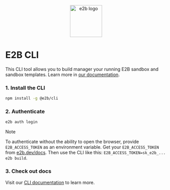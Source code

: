 <p align="center">
  <img width="100" src="https://raw.githubusercontent.com/e2b-dev/E2B/refs/heads/main/readme-assets/logo-circle.png" alt="e2b logo">
</p>

# E2B CLI

This CLI tool allows you to build manager your running E2B sandbox and sandbox templates. Learn more in [our documentation](https://e2b.dev/docs).

### 1. Install the CLI

```bash
npm install -g @e2b/cli
```

### 2. Authenticate

```bash
e2b auth login
```

> [!NOTE] 
> To authenticate without the ability to open the browser, provide
> `E2B_ACCESS_TOKEN` as an environment variable. Get your `E2B_ACCESS_TOKEN`
> from [e2b.dev/docs](https://e2b.dev/docs). Then use the CLI like this:
> `E2B_ACCESS_TOKEN=sk_e2b_... e2b build`.

### 3. Check out docs
Visit our [CLI documentation](https://e2b.dev/docs) to learn more.
